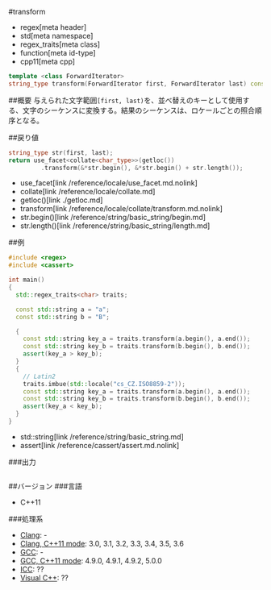 #transform
* regex[meta header]
* std[meta namespace]
* regex_traits[meta class]
* function[meta id-type]
* cpp11[meta cpp]

```cpp
template <class ForwardIterator>
string_type transform(ForwardIterator first, ForwardIterator last) const;
```


##概要
与えられた文字範囲`[first, last)`を、並べ替えのキーとして使用する、文字のシーケンスに変換する。結果のシーケンスは、ロケールごとの照合順序となる。


##戻り値
```cpp
string_type str(first, last);
return use_facet<collate<char_type>>(getloc())
         .transform(&*str.begin(), &*str.begin() + str.length());
```
* use_facet[link /reference/locale/use_facet.md.nolink]
* collate[link /reference/locale/collate.md]
* getloc()[link ./getloc.md]
* transform[link /reference/locale/collate/transform.md.nolink]
* str.begin()[link /reference/string/basic_string/begin.md]
* str.length()[link /reference/string/basic_string/length.md]


##例
```cpp
#include <regex>
#include <cassert>

int main()
{
  std::regex_traits<char> traits;

  const std::string a = "a";
  const std::string b = "B";

  {
    const std::string key_a = traits.transform(a.begin(), a.end());
    const std::string key_b = traits.transform(b.begin(), b.end());
    assert(key_a > key_b);
  }
  {
    // Latin2
    traits.imbue(std::locale("cs_CZ.ISO8859-2"));
    const std::string key_a = traits.transform(a.begin(), a.end());
    const std::string key_b = traits.transform(b.begin(), b.end());
    assert(key_a < key_b);
  }
}
```
* std::string[link /reference/string/basic_string.md]
* assert[link /reference/cassert/assert.md.nolink]

###出力
```
```


##バージョン
###言語
- C++11

###処理系
- [Clang](/implementation.md#clang): -
- [Clang, C++11 mode](/implementation.md#clang): 3.0, 3.1, 3.2, 3.3, 3.4, 3.5, 3.6
- [GCC](/implementation.md#gcc): -
- [GCC, C++11 mode](/implementation.md#gcc): 4.9.0, 4.9.1, 4.9.2, 5.0.0
- [ICC](/implementation.md#icc): ??
- [Visual C++](/implementation.md#visual_cpp): ??

